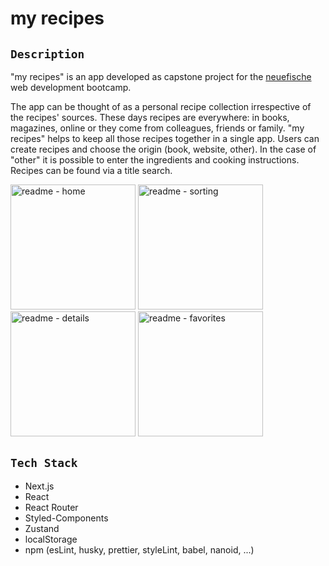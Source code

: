 # my recipes

## `Description`

"my recipes" is an app developed as capstone project for the [neuefische](https://www.neuefische.de/) web development bootcamp.

The app can be thought of as a personal recipe collection irrespective of the recipes' sources. These days recipes are everywhere: in books, magazines, online or they come from colleagues, friends or family. "my recipes" helps to keep all those recipes together in a single app. Users can create recipes and choose the origin (book, website, other). In the case of "other" it is possible to enter the ingredients and cooking instructions. Recipes can be found via a title search.

<div>
<img width="200" alt="readme - home" src="https://user-images.githubusercontent.com/102022862/175832179-3a7067bd-2f80-4be3-a003-efdefd730260.png">
  <img width="200" alt="readme - sorting" src="https://user-images.githubusercontent.com/102022862/175832256-51b04436-71c1-4967-93f7-b4151644d1af.png">
  <img width="200" alt="readme - details" src="https://user-images.githubusercontent.com/102022862/175832263-f4ff57e5-d2f5-4d36-b3f1-93ab73157010.png">
<img width="200" alt="readme - favorites" src="https://user-images.githubusercontent.com/102022862/175832222-f273211c-8518-4a42-a7a0-e08589ef909e.png">
</div>





## `Tech Stack`

- Next.js
- React
- React Router
- Styled-Components
- Zustand
- localStorage
- npm (esLint, husky, prettier, styleLint, babel, nanoid, ...)
